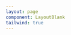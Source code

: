 ```yaml
---
layout: page
component: LayoutBlank
tailwind: true
---
```


<script setup>
import ExampleAvatar from './ExampleAvatar.vue';
</script>

<ExampleAvatar />
